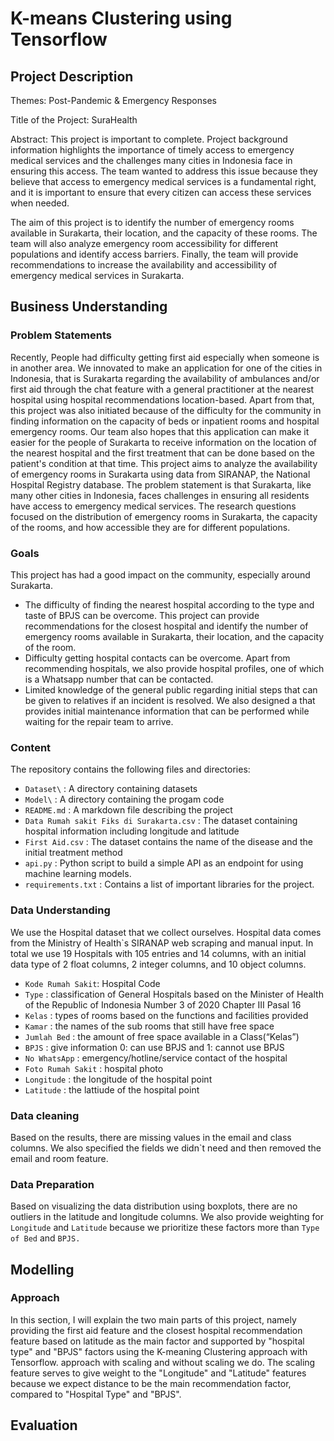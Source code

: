 # K-means Clustering using Tensorflow
## Project Description
Themes:
  Post-Pandemic & Emergency Responses

Title of the Project:
  SuraHealth

Abstract:
  This project is important to complete. Project background information highlights the importance of timely access to emergency medical services and the challenges many cities in Indonesia face in ensuring this access. The team wanted to address this issue because they believe that access to emergency medical services is a fundamental right, and it is important to ensure that every citizen can access these services when needed.

The aim of this project is to identify the number of emergency rooms available in Surakarta, their location, and the capacity of these rooms. The team will also analyze emergency room accessibility for different populations and identify access barriers. Finally, the team will provide recommendations to increase the availability and accessibility of emergency medical services in Surakarta.

## Business Understanding
### Problem Statements
  Recently, People had difficulty getting first aid especially when someone is in another area. We innovated to make an application for one of the cities in Indonesia,  that is Surakarta regarding the availability of ambulances and/or first aid through the chat feature with a general practitioner at the nearest hospital using hospital recommendations location-based. Apart from that, this project was also initiated because of the difficulty for the community in finding information on the capacity of beds or inpatient rooms and hospital emergency rooms. Our team also hopes that this application can make it easier for the people of Surakarta to receive information on the location of the nearest hospital and the first treatment that can be done based on the patient's condition at that time.
This project aims to analyze the availability of emergency rooms in Surakarta using data from SIRANAP, the National Hospital Registry database. The problem statement is that Surakarta, like many other cities in Indonesia, faces challenges in ensuring all residents have access to emergency medical services. The research questions focused on the distribution of emergency rooms in Surakarta, the capacity of the rooms, and how accessible they are for different populations.

###  Goals
  This project has had a good impact on the community, especially around Surakarta.
- The difficulty of finding the nearest hospital according to the type and taste of BPJS can be overcome. This project can provide recommendations for the closest hospital and identify the number of emergency rooms available in Surakarta, their location, and the capacity of the room.
- Difficulty getting hospital contacts can be overcome. Apart from recommending hospitals, we also provide hospital profiles, one of which is a Whatsapp number that can be contacted.
- Limited knowledge of the general public regarding initial steps that can be given to relatives if an incident is resolved. We also designed a <first aid kit> that provides initial maintenance information that can be performed while waiting for the repair team to arrive.

### Content
The repository contains the following files and directories:
- `Dataset\` : A directory containing datasets
- `Model\` : A directory containing the progam code
- ```README.md``` : A markdown file describing the project
- `Data Rumah sakit Fiks di Surakarta.csv` : The dataset containing hospital information including longitude and latitude
- `First Aid.csv` : The dataset contains the name of the disease and the initial treatment method
- `api.py` : Python script to build a simple API as an endpoint for using machine learning models.
- `requirements.txt` : Contains a list of important libraries for the project.

### Data Understanding
We use the Hospital dataset that we collect ourselves. Hospital data comes from the Ministry of Health`s SIRANAP web scraping and manual input.
In total we use 19 Hospitals with 105 entries and 14 columns, with an initial data type of 2 float columns, 2 integer columns, and 10 object columns.
- `Kode Rumah Sakit`: Hospital Code
- `Type` : classification of General Hospitals based on the Minister of Health of the Republic of Indonesia Number 3 of 2020 Chapter III Pasal 16
- `Kelas` : types of rooms based on the functions and facilities provided
- `Kamar` : the names of the sub rooms that still have free space
- `Jumlah Bed` : the amount of free space available in a Class(“Kelas”)
- `BPJS` : give information 0: can use BPJS and 1: cannot use BPJS
- `No WhatsApp` : emergency/hotline/service contact of the hospital 
- `Foto Rumah Sakit` : hospital photo
- `Longitude` : the longitude of the hospital point
- `Latitude` : the lattiude of the hospital point

### Data cleaning
Based on the results, there are missing values in the email and class columns. We also specified the fields we didn`t need and then removed the email and room feature.

### Data Preparation
Based on visualizing the data distribution using boxplots, there are no outliers in the latitude and longitude columns.
We also provide weighting for `Longitude` and `Latitude` because we prioritize these factors more than `Type of Bed` and `BPJS.`


## Modelling
### Approach
In this section, I will explain the two main parts of this project, namely providing the first aid feature and the closest hospital recommendation feature based on latitude as the main factor and supported by "hospital type" and "BPJS" factors using the K-meaning Clustering approach with Tensorflow.
approach with scaling and without scaling we do. The scaling feature serves to give weight to the "Longitude" and "Latitude" features because we expect distance to be the main recommendation factor, compared to "Hospital Type" and "BPJS".

## Evaluation

